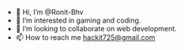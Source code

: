 - 👋 Hi, I’m @Ronit-Bhv
- 👀 I’m interested in gaming and coding.
- 🌱 I’m looking to collaborate on web development. 
- 📫 How to reach me hackit725@gmail.com

<!---
Ronit-Bhv/Ronit-Bhv is a ✨ special ✨ repository because its `README.md` (this file) appears on your GitHub profile.
You can click the Preview link to take a look at your changes.
--->
